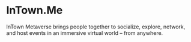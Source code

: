 # InTown.Me
InTown Metaverse brings people together to socialize, explore, network, and host events in an immersive virtual world – from anywhere.
